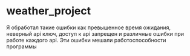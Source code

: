 # weather_project
Я обработал такие ошибки как превышенное время ожидания, неверный api ключ, доступ к api запрещен и различные ошибки при работе каждого api. Эти ошибки мешали работоспособности программы

